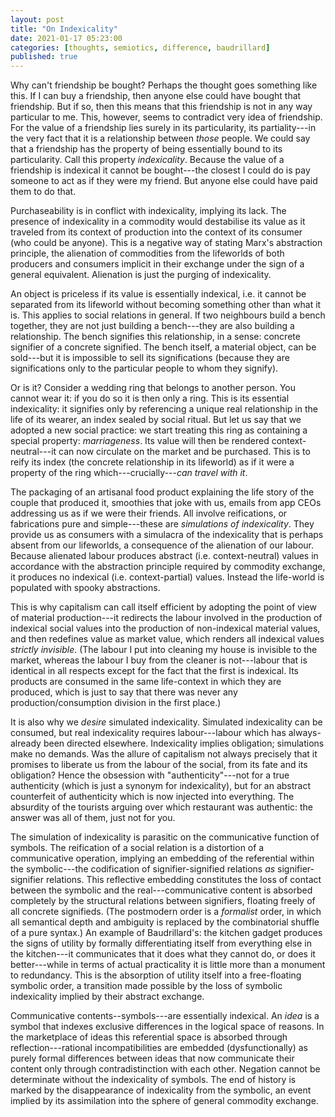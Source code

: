 ```yaml
---
layout: post
title: "On Indexicality"
date: 2021-01-17 05:23:00
categories: [thoughts, semiotics, difference, baudrillard]
published: true
---
```


Why can't friendship be bought? Perhaps the thought goes something like this. If I can buy a friendship, then anyone else could have bought that friendship. But if so, then this means that this friendship is not in any way particular to me. This, however, seems to contradict very idea of friendship. For the value of a friendship lies surely in its particularity, its partiality---in the very fact that it is a relationship between _those_ people. We could say that a friendship has the property of being essentially bound to its particularity. Call this property _indexicality_. Because the value of a friendship is indexical it cannot be bought---the closest I could do is pay someone to act as if they were my friend. But anyone else could have paid them to do that.

Purchaseability is in conflict with indexicality, implying its lack. The presence of indexicality in a commodity would destabilise its value as it traveled from its context of production into the context of its consumer (who could be anyone). This is a negative way of stating Marx's abstraction principle, the alienation of commodities from the lifeworlds of both producers and consumers implicit in their exchange under the sign of a general equivalent. Alienation is just the purging of indexicality.

An object is priceless if its value is essentially indexical, i.e. it cannot be separated from its lifeworld without becoming something other than what it is. This applies to social relations in general. If two neighbours build a bench together, they are not just building a bench---they are also building a relationship. The bench signifies this relationship, in a sense: concrete signifier of a concrete signified. The bench itself, a material object, can be sold---but it is impossible to sell its significations (because they are significations only to the particular people to whom they signify).

Or is it? Consider a wedding ring that belongs to another person. You cannot wear it: if you do so it is then only a ring. This is its essential indexicality: it signifies only by referencing a unique real relationship in the life of its wearer, an index sealed by social ritual. But let us say that we adopted a new social practice: we start treating this ring as containing a special property: _marriageness_. Its value will then be rendered context-neutral---it can now circulate on the market and be purchased. This is to reify its index (the concrete relationship in its lifeworld) as if it were a property of the ring which---crucially---_can travel with it_.

The packaging of an artisanal food product explaining the life story of the couple that produced it, smoothies that joke with us, emails from app CEOs addressing us as if we were their friends. All involve reifications, or fabrications pure and simple---these are _simulations of indexicality_. They provide us as consumers with a simulacra of the indexicality that is perhaps absent from our lifeworlds, a consequence of the alienation of our labour. Because alienated labour produces abstract (i.e. context-neutral) values in accordance with the abstraction principle required by commodity exchange, it produces no indexical (i.e. context-partial) values. Instead the life-world is populated with spooky abstractions.

This is why capitalism can call itself efficient by adopting the point of view of material production---it redirects the labour involved in the production of indexical social values into the production of non-indexical material values, and then redefines value as market value, which renders all indexical values _strictly invisible_. (The labour I put into cleaning my house is invisible to the market, whereas the labour I buy from the cleaner is not---labour that is identical in all respects except for the fact that the first is indexical. Its products are consumed in the same life-context in which they are produced, which is just to say that there was never any production/consumption division in the first place.)

It is also why we _desire_ simulated indexicality. Simulated indexicality can be consumed, but real indexicality requires labour---labour which has always-already been directed elsewhere. Indexicality implies obligation; simulations make no demands. Was the allure of capitalism not always precisely that it promises to liberate us from the labour of the social, from its fate and its obligation? Hence the obsession with "authenticity"---not for a true authenticity (which is just a synonym for indexicality), but for an abstract counterfeit of authenticity which is now injected into everything. The absurdity of the tourists arguing over which restaurant was authentic: the answer was all of them, just not for you.

The simulation of indexicality is parasitic on the communicative function of symbols. The reification of a social relation is a distortion of a communicative operation, implying an embedding of the referential within the symbolic---the codification of signifier-signified relations _as_ signifier-signifier relations. This reflective embedding constitutes the loss of contact between the symbolic and the real---communicative content is absorbed completely by the structural relations between signifiers, floating freely of all concrete signifieds. (The postmodern order is a _formalist_ order, in which all semantical depth and ambiguity is replaced by the combinatorial shuffle of a pure syntax.) An example of Baudrillard's: the kitchen gadget produces the signs of utility by formally differentiating itself from everything else in the kitchen---it communicates that it does what they cannot do, or does it better---while in terms of actual practicality it is little more than a monument to redundancy. This is the absorption of utility itself into a free-floating symbolic order, a transition made possible by the loss of symbolic indexicality implied by their abstract exchange.

Communicative contents--symbols---are essentially indexical. An _idea_ is a symbol that indexes exclusive differences in the logical space of reasons. In the marketplace of ideas this referential space is absorbed through reflection---rational incompatibilities are embedded (dysfunctionally) as purely formal differences between ideas that now communicate their content only through contradistinction with each other. Negation cannot be determinate without the indexicality of symbols. The end of history is marked by the disappearance of indexicality from the symbolic, an event implied by its assimilation into the sphere of general commodity exchange.
